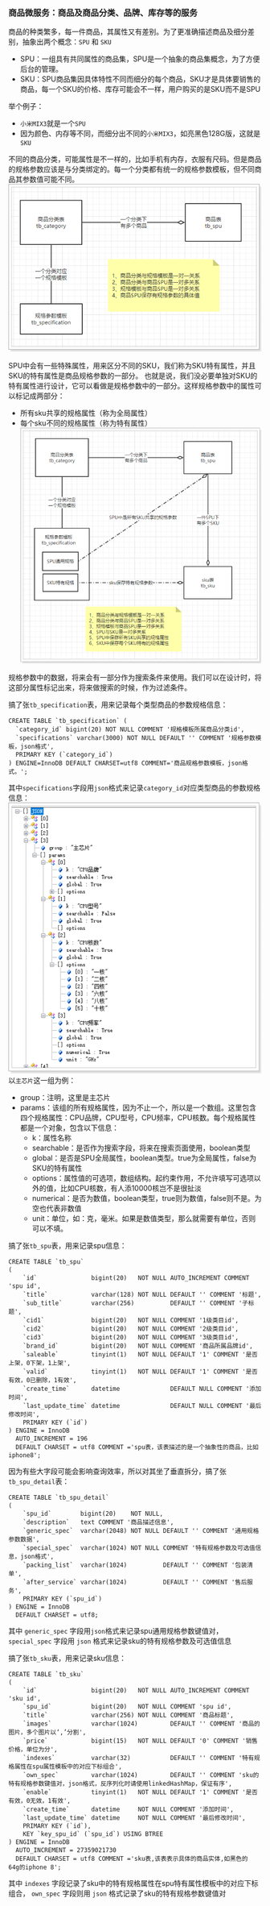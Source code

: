 ### 商品微服务：商品及商品分类、品牌、库存等的服务

商品的种类繁多，每一件商品，其属性又有差别。为了更准确描述商品及细分差别，抽象出两个概念：`SPU` 和 `SKU`
 - SPU：一组具有共同属性的商品集，SPU是一个抽象的商品集概念，为了方便后台的管理。
 - SKU：SPU商品集因具体特性不同而细分的每个商品，SKU才是具体要销售的商品，每一个SKU的价格、库存可能会不一样，用户购买的是SKU而不是SPU

举个例子：
 - `小米MIX3`就是一个`SPU`
 - 因为颜色、内存等不同，而细分出不同的`小米MIX3`，如亮黑色128G版，这就是`SKU`
 
不同的商品分类，可能属性是不一样的，比如手机有内存，衣服有尺码。但是商品的规格参数应该是与分类绑定的。每一个分类都有统一的规格参数模板，但不同商品其参数值可能不同。
![image](../imgs/1526088168565.png)

SPU中会有一些特殊属性，用来区分不同的SKU，我们称为SKU特有属性，并且SKU的特有属性是商品规格参数的一部分。
也就是说，我们没必要单独对SKU的特有属性进行设计，它可以看做是规格参数中的一部分。这样规格参数中的属性可以标记成两部分：
 - 所有sku共享的规格属性（称为全局属性）
 - 每个sku不同的规格属性（称为特有属性）
![image](../imgs/1526089506566.png)

规格参数中的数据，将来会有一部分作为搜索条件来使用。我们可以在设计时，将这部分属性标记出来，将来做搜索的时候，作为过滤条件。

搞了张`tb_specification`表，用来记录每个类型商品的参数规格信息：

```mysql
CREATE TABLE `tb_specification` (
  `category_id` bigint(20) NOT NULL COMMENT '规格模板所属商品分类id',
  `specifications` varchar(3000) NOT NULL DEFAULT '' COMMENT '规格参数模板，json格式',
  PRIMARY KEY (`category_id`)
) ENGINE=InnoDB DEFAULT CHARSET=utf8 COMMENT='商品规格参数模板，json格式。';
```
其中`specifications`字段用`json`格式来记录`category_id`对应类型商品的参数规格信息：
![image](../imgs/1526093111370.png)
以`主芯片`这一组为例：

- group：注明，这里是主芯片
- params：该组的所有规格属性，因为不止一个，所以是一个数组。这里包含四个规格属性：CPU品牌，CPU型号，CPU频率，CPU核数。每个规格属性都是一个对象，包含以下信息：
  - k：属性名称
  - searchable：是否作为搜索字段，将来在搜索页面使用，boolean类型
  - global：是否是SPU全局属性，boolean类型。true为全局属性，false为SKU的特有属性
  - options：属性值的可选项，数组结构。起约束作用，不允许填写可选项以外的值，比如CPU核数，有人添10000核岂不是很扯淡
  - numerical：是否为数值，boolean类型，true则为数值，false则不是。为空也代表非数值
  - unit：单位，如：克，毫米。如果是数值类型，那么就需要有单位，否则可以不填。

搞了张`tb_spu`表，用来记录spu信息：

```mysql
CREATE TABLE `tb_spu`
(
    `id`               bigint(20)   NOT NULL AUTO_INCREMENT COMMENT 'spu id',
    `title`            varchar(128) NOT NULL DEFAULT '' COMMENT '标题',
    `sub_title`        varchar(256)          DEFAULT '' COMMENT '子标题',
    `cid1`             bigint(20)   NOT NULL COMMENT '1级类目id',
    `cid2`             bigint(20)   NOT NULL COMMENT '2级类目id',
    `cid3`             bigint(20)   NOT NULL COMMENT '3级类目id',
    `brand_id`         bigint(20)   NOT NULL COMMENT '商品所属品牌id',
    `saleable`         tinyint(1)   NOT NULL DEFAULT '1' COMMENT '是否上架，0下架，1上架',
    `valid`            tinyint(1)   NOT NULL DEFAULT '1' COMMENT '是否有效，0已删除，1有效',
    `create_time`      datetime              DEFAULT NULL COMMENT '添加时间',
    `last_update_time` datetime              DEFAULT NULL COMMENT '最后修改时间',
    PRIMARY KEY (`id`)
) ENGINE = InnoDB
  AUTO_INCREMENT = 196
  DEFAULT CHARSET = utf8 COMMENT ='spu表，该表描述的是一个抽象性的商品，比如 iphone8';
```

因为有些大字段可能会影响查询效率，所以对其坐了垂直拆分，搞了张`tb_spu_detail`表：

```mysql
CREATE TABLE `tb_spu_detail`
(
    `spu_id`        bigint(20)    NOT NULL,
    `description`   text COMMENT '商品描述信息',
    `generic_spec`  varchar(2048) NOT NULL DEFAULT '' COMMENT '通用规格参数数据',
    `special_spec`  varchar(1024) NOT NULL COMMENT '特有规格参数及可选值信息，json格式',
    `packing_list`  varchar(1024)          DEFAULT '' COMMENT '包装清单',
    `after_service` varchar(1024)          DEFAULT '' COMMENT '售后服务',
    PRIMARY KEY (`spu_id`)
) ENGINE = InnoDB
  DEFAULT CHARSET = utf8;
```
其中 `generic_spec` 字段用`json`格式来记录spu通用规格参数键值对，`special_spec` 字段用 `json` 格式来记录sku的特有规格参数及可选值信息

搞了张`tb_sku`表，用来记录sku信息：

```mysql
CREATE TABLE `tb_sku`
(
    `id`               bigint(20)   NOT NULL AUTO_INCREMENT COMMENT 'sku id',
    `spu_id`           bigint(20)   NOT NULL COMMENT 'spu id',
    `title`            varchar(256) NOT NULL COMMENT '商品标题',
    `images`           varchar(1024)         DEFAULT '' COMMENT '商品的图片，多个图片以‘,’分割',
    `price`            bigint(15)   NOT NULL DEFAULT '0' COMMENT '销售价格，单位为分',
    `indexes`          varchar(32)           DEFAULT '' COMMENT '特有规格属性在spu属性模板中的对应下标组合',
    `own_spec`         varchar(1024)         DEFAULT '' COMMENT 'sku的特有规格参数键值对，json格式，反序列化时请使用linkedHashMap，保证有序',
    `enable`           tinyint(1)   NOT NULL DEFAULT '1' COMMENT '是否有效，0无效，1有效',
    `create_time`      datetime     NOT NULL COMMENT '添加时间',
    `last_update_time` datetime     NOT NULL COMMENT '最后修改时间',
    PRIMARY KEY (`id`),
    KEY `key_spu_id` (`spu_id`) USING BTREE
) ENGINE = InnoDB
  AUTO_INCREMENT = 27359021730
  DEFAULT CHARSET = utf8 COMMENT ='sku表,该表表示具体的商品实体,如黑色的 64g的iphone 8';
```

其中 `indexes` 字段记录了sku中的特有规格属性在spu特有属性模板中的对应下标组合， `own_spec` 字段则用 `json` 格式记录了sku的特有规格参数键值对